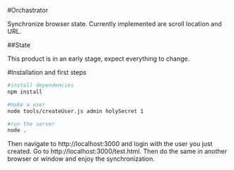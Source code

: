 #Orchastrator

Synchronize browser state. Currently implemented are scroll location and URL.

##State

This product is in an early stage, expect everything to change.


#Installation and first steps

```bash
#install dependencies
npm install

#make a user
node tools/createUser.js admin holySecret 1

#run the server
node .
```

Then navigate to http://localhost:3000 and login with the user you just created. Go to http://localhost:3000/test.html. Then do the same in another browser or window and enjoy the synchronization.
